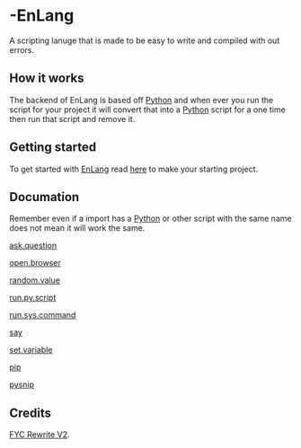 # -EnLang
A scripting lanuge that is made to be easy to write and compiled with out errors.

## How it works
The backend of EnLang is based off [Python](https://www.python.org/) and when ever you run the script for your project it will convert that into a [Python](https://www.python.org/) script for a one time then run that script and remove it.

## Getting started
To get started with [EnLang](https://github.com/HttpAnimation/-EnLang) read [here](https://github.com/HttpAnimation/-EnLang/blob/main/Making%20a%20new%20project/README.md) to make your starting project.

## Documation
Remember even if a import has a [Python](https://www.python.org/) or other script with the same name does not mean it will work the same. 

[ask.question](https://github.com/HttpAnimation/-EnLang/blob/main/ask.question/README.md) 

[open.browser](https://github.com/HttpAnimation/-EnLang/blob/main/open.browser/README.md)

[random.value](https://github.com/HttpAnimation/-EnLang/blob/main/random.value/README.md)

[run.py.script](https://github.com/HttpAnimation/-EnLang/blob/main/run.py.script/MainSite.md)

[run.sys.command](https://github.com/HttpAnimation/-EnLang/blob/main/run.sys.command/BaseMD.md)

[say](https://github.com/HttpAnimation/-EnLang/blob/main/say/MainSite.md)

[set.variable](https://github.com/HttpAnimation/-EnLang/tree/main/set.variable)

[pip](https://github.com/HttpAnimation/-EnLang/tree/main/pip)

[pysnip](https://github.com/HttpAnimation/-EnLang/tree/main/pysnip)

## Credits
[FYC Rewrite V2](https://github.com/HttpAnimation/FYC-Rewrite-V2).